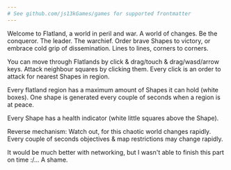 ```yaml
---
# See github.com/js13kGames/games for supported frontmatter
---
```

Welcome to Flatland, a world in peril and war. A world of changes. Be the conqueror. The leader. The warchief. Order brave Shapes to victory, or embrace cold grip of dissemination. Lines to lines, corners to corners.

You can move through Flatlands by click & drag/touch & drag/wasd/arrow keys. Attack neighbour squares by clicking them. Every click is an order to attack for nearest Shapes in region.

Every flatland region has a maximum amount of Shapes it can hold (white boxes). One shape is generated every couple of seconds when a region is at peace.

Every Shape has a health indicator (white little squares above the Shape).

Reverse mechanism: Watch out, for this chaotic world changes rapidly. Every couple of seconds objectives & map restrictions may change rapidly.

It would be much better with networking, but I wasn't able to finish this part on time :/... A shame.